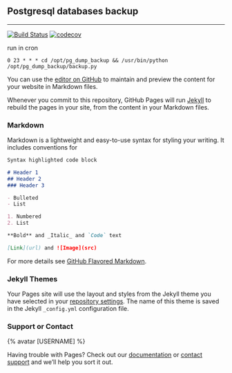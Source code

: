 ## Postgresql databases backup
---
[![Build Status](https://travis-ci.org/yalex2011/pg_dump_backup.svg?branch=master)](https://travis-ci.org/yalex2011/pg_dump_backup) [![codecov](https://codecov.io/gh/yalex2011/pg_dump_backup/branch/master/graph/badge.svg)](https://codecov.io/gh/yalex2011/pg_dump_backup)


run in cron
```
0 23 * * * cd /opt/pg_dump_backup && /usr/bin/python /opt/pg_dump_backup/backup.py
```



You can use the [editor on GitHub](https://github.com/yalex2011/pg_dump_backup/edit/master/README.md) to maintain and preview the content for your website in Markdown files.

Whenever you commit to this repository, GitHub Pages will run [Jekyll](https://jekyllrb.com/) to rebuild the pages in your site, from the content in your Markdown files.

### Markdown

Markdown is a lightweight and easy-to-use syntax for styling your writing. It includes conventions for

```markdown
Syntax highlighted code block

# Header 1
## Header 2
### Header 3

- Bulleted
- List

1. Numbered
2. List

**Bold** and _Italic_ and `Code` text

[Link](url) and ![Image](src)
```

For more details see [GitHub Flavored Markdown](https://guides.github.com/features/mastering-markdown/).

### Jekyll Themes

Your Pages site will use the layout and styles from the Jekyll theme you have selected in your [repository settings](https://github.com/yalex2011/pg_dump_backup/settings). The name of this theme is saved in the Jekyll `_config.yml` configuration file.

### Support or Contact

{% avatar [USERNAME] %}

Having trouble with Pages? Check out our [documentation](https://help.github.com/categories/github-pages-basics/) or [contact support](https://github.com/contact) and we’ll help you sort it out.
